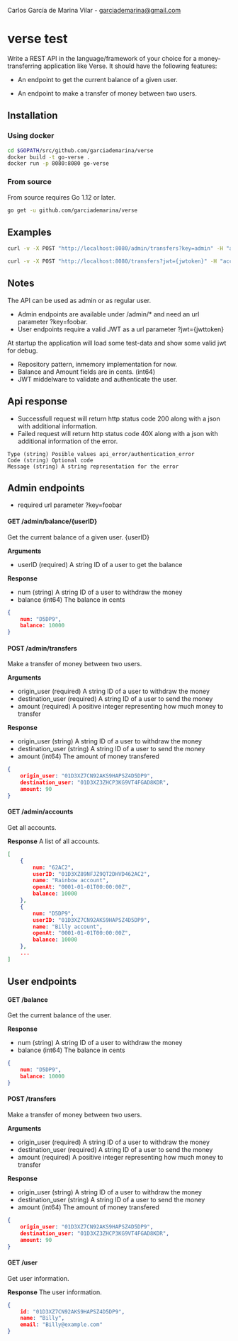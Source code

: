Carlos García de Marina Vilar - garciademarina@gmail.com

# verse test

Write a REST API in the language/framework of your choice for a money-transferring application like Verse. It should have the following features:


* An endpoint to get the current balance of a given user.

* An endpoint to make a transfer of money between two users.

## Installation

### Using docker
```bash
cd $GOPATH/src/github.com/garciademarina/verse
docker build -t go-verse .
docker run -p 8080:8080 go-verse
```

### From source
From source
requires Go 1.12 or later.
```bash
go get -u github.com/garciademarina/verse
```

## Examples
```bash
curl -v -X POST "http://localhost:8080/admin/transfers?key=admin" -H "accept: application/json;" -d "{ \"origin_user\": \"01D3XZ3ZHCP3KG9VT4FGAD8KDR\", \"destination_user\": \"01D3XZ7CN92AKS9HAPSZ4D5DP9\", \"Amount\": 400}" -H "Content-Type: application/json;"
```

```bash
curl -v -X POST "http://localhost:8080/transfers?jwt={jwtoken}" -H "accept: application/json;" -d "{ \"destination_user\": \"01D3XZ7CN92AKS9HAPSZ4D5DP9\", \"Amount\": 400}" -H "Content-Type: application/json;"
```

## Notes
The API can be used as admin or as regular user. 

- Admin endpoints are available under /admin/* and need an url parameter ?key=foobar. 
- User endpoints require a valid JWT as a url parameter ?jwt={jwttoken}

At startup the application will load some test-data and show some valid jwt for debug.

* Repository pattern, inmemory implementation for now.
* Balance and Amount fields are in cents. (int64)
* JWT middelware to validate and authenticate the user. 

## Api response
- Successfull request will return http status code 200 along with a json with additional information.
- Failed request will return http status code 40X along with a json with additional information of the error.
```
Type (string) Posible values api_error/authentication_error
Code (string) Optional code
Message (string) A string representation for the error
```

## Admin endpoints

* required url parameter ?key=foobar

#### GET /admin/balance/{userID}
Get the current balance of a given user. {userID}

**Arguments**
- userID (required) A string ID of a user to get the balance

**Response**
- num (string) A string ID of a user to withdraw the money 
- balance (int64) The balance in cents

```json
{
    num: "D5DP9",
    balance: 10000
}
```

#### POST /admin/transfers 
Make a transfer of money between two users.

**Arguments**
- origin_user (required) A string ID of a user to withdraw the money 
- destination_user (required) A string ID of a user to send the money
- amount (required) A positive integer representing how much money to transfer

**Response**
- origin_user (string) A string ID of a user to withdraw the money 
- destination_user (string) A string ID of a user to send the money
- amount (int64) The amount of money transfered

```json
{
    origin_user: "01D3XZ7CN92AKS9HAPSZ4D5DP9",
    destination_user: "01D3XZ3ZHCP3KG9VT4FGAD8KDR",
    amount: 90
}
```

#### GET /admin/accounts
Get all accounts.

**Response**
A list of all accounts.
```json
[
    {
        num: "62AC2",
        userID: "01D3XZ89NFJZ9QT2DHVD462AC2",
        name: "Rainbow account",
        openAt: "0001-01-01T00:00:00Z",
        balance: 10000
    },
    {
        num: "D5DP9",
        userID: "01D3XZ7CN92AKS9HAPSZ4D5DP9",
        name: "Billy account",
        openAt: "0001-01-01T00:00:00Z",
        balance: 10000
    },
    ...
]
```



## User endpoints

#### GET /balance 
Get the current balance of the user.

**Response**
- num (string) A string ID of a user to withdraw the money 
- balance (int64) The balance in cents

```json
{
    num: "D5DP9",
    balance: 10000
}
```

#### POST /transfers 
Make a transfer of money between two users.

**Arguments**
- origin_user (required) A string ID of a user to withdraw the money 
- destination_user (required) A string ID of a user to send the money
- amount (required) A positive integer representing how much money to transfer

**Response**
- origin_user (string) A string ID of a user to withdraw the money 
- destination_user (string) A string ID of a user to send the money
- amount (int64) The amount of money transfered

```json
{
    origin_user: "01D3XZ7CN92AKS9HAPSZ4D5DP9",
    destination_user: "01D3XZ3ZHCP3KG9VT4FGAD8KDR",
    amount: 90
}
```


#### GET /user
Get user information.

**Response**
The user information.

```json
{
    id: "01D3XZ7CN92AKS9HAPSZ4D5DP9",
    name: "Billy",
    email: "Billy@example.com"
}
```
















